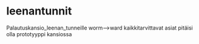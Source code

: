 # leenantunnit
Palautuskansio_leenan_tunneille
worm-->ward
kaikkitarvittavat asiat pitäisi olla prototyyppi kansiossa
